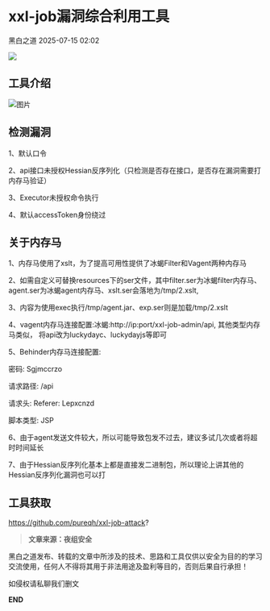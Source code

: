 #  xxl-job漏洞综合利用工具  
 黑白之道   2025-07-15 02:02  
  
![](https://mmbiz.qpic.cn/mmbiz_gif/3xxicXNlTXLicwgPqvK8QgwnCr09iaSllrsXJLMkThiaHibEntZKkJiaicEd4ibWQxyn3gtAWbyGqtHVb0qqsHFC9jW3oQ/640?wx_fmt=gif "")  
  
## 工具介绍  
  
![图片](https://mmbiz.qpic.cn/sz_mmbiz_png/icZ1W9s2Jp2W3wbpG01OWbHNsNA7RXiaLLxeA2C9aQY6Bq0KxZzgLvPFJXaGjficCyZehsuU5aLzibQqUysyNlxPicQ/640?wx_fmt=png&from=appmsg&watermark=1&tp=wxpic&wxfrom=5&wx_lazy=1 "")  
## 检测漏洞  
  
1、默认口令  
  
2、api接口未授权Hessian反序列化（只检测是否存在接口，是否存在漏洞需要打内存马验证）  
  
3、Executor未授权命令执行  
  
4、默认accessToken身份绕过  
## 关于内存马  
  
1、内存马使用了xslt，为了提高可用性提供了冰蝎Filter和Vagent两种内存马  
  
2、如需自定义可替换resources下的ser文件，其中filter.ser为冰蝎filter内存马、agent.ser为冰蝎agent内存马、xslt.ser会落地为/tmp/2.xslt,  
  
3、内容为使用exec执行/tmp/agent.jar、exp.ser则是加载/tmp/2.xslt  
  
4、vagent内存马连接配置:冰蝎:http://ip:port/xxl-job-admin/api, 其他类型内存马类似， 将api改为luckydayc、luckydayjs等即可  
  
5、Behinder内存马连接配置:   
  
密码: Sgjmccrzo  
  
请求路径: /api  
  
请求头: Referer: Lepxcnzd  
  
脚本类型: JSP  
  
6、由于agent发送文件较大，所以可能导致包发不过去，建议多试几次或者将超时时间延长  
  
7、由于Hessian反序列化基本上都是直接发二进制包，所以理论上讲其他的Hessian反序列化漏洞也可以打  
  
## 工具获取  
  
  
  
https://github.com/pureqh/xxl-job-attack?  
  
  
> **文章来源：夜组安全**  
  
  
  
黑白之道发布、转载的文章中所涉及的技术、思路和工具仅供以安全为目的的学习交流使用，任何人不得将其用于非法用途及盈利等目的，否则后果自行承担！  
  
如侵权请私聊我们删文  
  
  
**END**  
  
  
